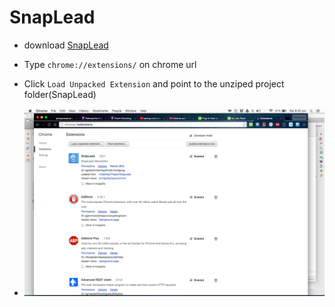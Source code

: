 # SnapLead

+ download [SnapLead](https://github.com/dtripathy10/SnapLead.git)

+ Type `chrome://extensions/` on chrome url

+ Click `Load Unpacked Extension` and point to the unziped project folder(SnapLead)

+ ![SnapLead_chrome_plugin.png](docs/SnapLead_chrome_plugin.png "SnapLead Chrome Plugin")
